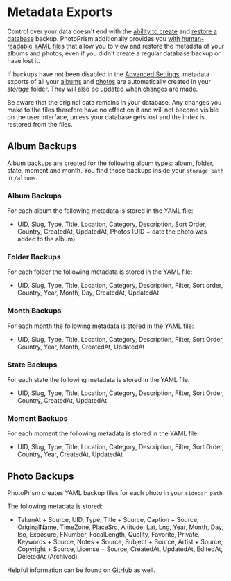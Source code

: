 # Metadata Exports

Control over your data doesn't end with the [ability to create](index.md) and [restore a database](restore.md) backup.
PhotoPrism additionally provides you [with human-readable YAML files](../../developer-guide/technologies/yaml.md) that allow you to view and restore the metadata of your albums and photos, even if you didn't create a regular database backup or have lost it.

If backups have not been disabled in the [Advanced Settings](../settings/advanced.md#backups), metadata exports of all your [albums](#album-backups) and [photos](#photo-backups) are automatically created in your *storage* folder. They will also be updated when changes are made.

Be aware that the original data remains in your database. Any changes you make to the files therefore have no effect on it and will not become visible on the user interface, unless your database gets lost and the index is restored from the files.

## Album Backups
Album backups are created for the following album types: album, folder, state, moment and month.
You find those backups inside your `storage path` in `/albums`.

### Album Backups
For each album the following metadata is stored in the YAML file:

* UID, Slug, Type, Title, Location, Category, Description, Sort Order, Country, CreatedAt, UpdatedAt, Photos (UID + date the photo was added to the album)

### Folder Backups
For each folder the following metadata is stored in the YAML file:

* UID, Slug, Type, Title, Location, Category, Description, Filter, Sort order, Country, Year, Month, Day, CreatedAt, UpdatedAt

### Month Backups
For each month the following metadata is stored in the YAML file:

* UID, Slug, Type, Title, Location, Category, Description, Filter, Sort Order, Country, Year, Month, CreatedAt, UpdatedAt

### State Backups
For each state the following metadata is stored in the YAML file:

* UID, Slug, Type, Title, Location, Category, Description, Filter, Sort Order, Country, CreatedAt, UpdatedAt

### Moment Backups
For each moment the following metadata is stored in the YAML file:

* UID, Slug, Type, Title, Location, Category, Description, Filter, Sort Order, Country, Year, CreatedAt, UpdatedAt

## Photo Backups
PhotoPrism creates YAML backup files for each photo in your `sidecar path`.

The following metadata is stored:

* TakenAt + Source, UID, Type, Title + Source, Caption + Source, OriginalName, TimeZone, PlaceSrc, Altitude, 
  Lat, Lng, Year, Month, Day, Iso, Exposure, FNumber, FocalLength, Quality, Favorite, Private, Keywords + Source, 
  Notes + Source, Subject + Source, Artist + Source, Copyright + Source, License + Source, CreatedAt, UpdatedAt, EditedAt, DeletedAt (Archived)


Helpful information can be found on [GitHub](https://github.com/photoprism/photoprism/discussions/772) as well.